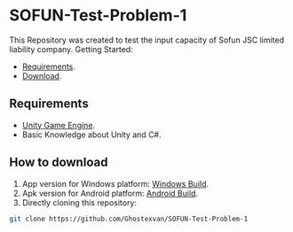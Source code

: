 # SOFUN-Test-Problem-1
This Repository was created to test the input capacity of Sofun JSC limited liability company.
Getting Started:
   - [Requirements](#requirements).
   - [Download](#how-to-download).

## Requirements
- [Unity Game Engine](https://unity.com/).
- Basic Knowledge about Unity and C#.

## How to download
1. App version for Windows platform: [Windows Build](https://github.com/Ghostexvan/SOFUN-Test-Problem-1/releases/tag/windows).
2. Apk version for Android platform: [Android Build](https://github.com/Ghostexvan/SOFUN-Test-Problem-1/releases/tag/android).
3. Directly cloning this repository:
```bash
git clone https://github.com/Ghostexvan/SOFUN-Test-Problem-1
```